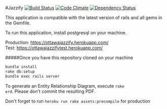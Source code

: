 #Jazzify
[![Build Status](https://travis-ci.org/SeanLF/jazzify.svg?branch=master)](https://travis-ci.org/SeanLF/jazzify)&nbsp;[![Code Climate](https://codeclimate.com/github/SeanLF/jazzify/badges/gpa.svg)](https://codeclimate.com/github/SeanLF/jazzify)&nbsp;[![Dependency Status](https://gemnasium.com/SeanLF/jazzify.svg)](https://gemnasium.com/SeanLF/jazzify)

This application is compatible with the latest version of rails and all gems in the Gemfile.

To run this application, install postgresql on your machine.

Production: https://ottawajazzify.herokuapp.com/<br>
Test: https://ottawajazzifytest.herokuapp.com/

#####Once you have this repository cloned on your machine

```bash
bundle install
rake db:setup
bundle exec rails server
```

To generate an Entity Relationship Diagram, execute <code>rake erd</code>. Please don't commit the resulting PDF.

Don't forget to run <code>heroku run rake assets:precompile</code> for production
